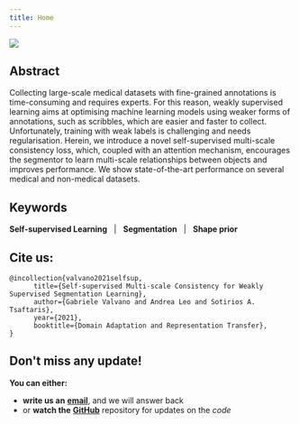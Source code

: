 ```yaml
---
title: Home
---
```


<img src="{{site.baseurl}}/images/banner.png">

## Abstract

[comment]: <> (<img align="right" src="https://github.com/vios-s/multiscale-pyag/blob/master/method.pdf" width=100>)

Collecting large-scale medical datasets with fine-grained annotations is time-consuming and requires experts. For this reason, weakly supervised learning aims at optimising machine learning models using weaker forms of annotations, such as scribbles, which are easier and faster to collect. Unfortunately, training with weak labels is challenging and needs regularisation. Herein, we introduce a novel self-supervised multi-scale consistency loss, which, coupled with an attention mechanism, encourages the segmentor to learn multi-scale relationships between objects and improves performance. We show state-of-the-art performance on several medical and non-medical datasets.

## Keywords
**Self-supervised Learning** &nbsp; | &nbsp;
**Segmentation** &nbsp; | &nbsp;
**Shape prior** &nbsp;

## Cite us:
```
@incollection{valvano2021selfsup,
      title={Self-supervised Multi-scale Consistency for Weakly Supervised Segmentation Learning}, 
      author={Gabriele Valvano and Andrea Leo and Sotirios A. Tsaftaris},
      year={2021},
      booktitle={Domain Adaptation and Representation Transfer},
}
```

## Don't miss any update!
**You can either:**
 - **write us an** [**email**](https://vios-s.github.io/multiscale-pyag/contacts), and we will answer back
 - or **watch the** [**GitHub**](https://github.com/gvalvano/multiscale-pyag) repository for updates on the *code*

